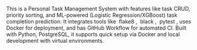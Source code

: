 This is a Personal Task Management System with features like task CRUD, priority sorting, and ML-powered (Logistic Regression/XGBoost) task completion prediction. It integrates tools like  flake8 ,  black ,  pytest , uses Docker for deployment, and has GitHub Workflow for automated CI. Built with Python, PostgreSQL, it supports quick setup via Docker and local development with virtual environments.
